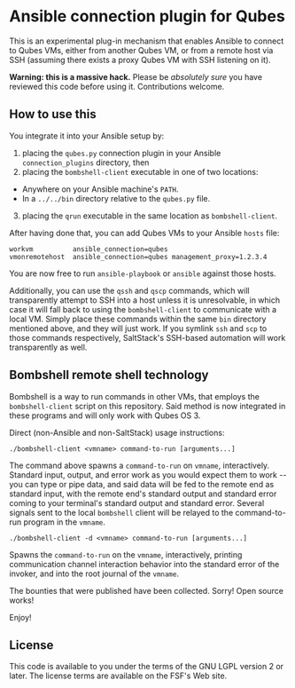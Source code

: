 Ansible connection plugin for Qubes
===================================

This is an experimental plug-in mechanism that enables Ansible to connect
to Qubes VMs, either from another Qubes VM, or from a remote host via SSH
(assuming there exists a proxy Qubes VM with SSH listening on it).

**Warning: this is a massive hack.**  Please be *absolutely sure* you
have reviewed this code before using it.  Contributions welcome.

How to use this
---------------

You integrate it into your Ansible setup by:

1. placing the `qubes.py` connection plugin in your Ansible
`connection_plugins` directory, then
2. placing the `bombshell-client` executable in one of two locations:

  * Anywhere on your Ansible machine's `PATH`.
  * In a `../../bin` directory relative to the `qubes.py` file.

3. placing the `qrun` executable in the same location as `bombshell-client`.

After having done that, you can add Qubes VMs to your Ansible `hosts` file:

```
workvm          ansible_connection=qubes
vmonremotehost  ansible_connection=qubes management_proxy=1.2.3.4
```

You are now free to run `ansible-playbook` or `ansible` against those hosts.

Additionally, you can use the `qssh` and `qscp` commands, which will
transparently attempt to SSH into a host unless it is unresolvable,
in which case it will fall back to using the `bombshell-client` to
communicate with a local VM.  Simply place these commands within the
same `bin` directory mentioned above, and they will just work.  If you
symlink `ssh` and `scp` to those commands respectively, SaltStack's
SSH-based automation will work transparently as well.

Bombshell remote shell technology
---------------------------------

Bombshell is a way to run commands in other VMs, that employs the `bombshell-client` script on this repository.  Said method is now integrated in these programs and will only work with Qubes OS 3.

Direct (non-Ansible and non-SaltStack) usage instructions:

    ./bombshell-client <vmname> command-to-run [arguments...]

The command above spawns a `command-to-run` on `vmname`, interactively.  Standard input, output, and error work as you would expect them to work -- you can type or pipe data, and said data will be fed to the remote end as standard input, with the remote end's standard output and standard error coming to your terminal's standard output and standard error.  Several signals sent to the local `bombshell` client will be relayed to the command-to-run program in the `vmname`.

    ./bombshell-client -d <vmname> command-to-run [arguments...]

Spawns the `command-to-run` on the `vmname`, interactively, printing communication channel interaction behavior into the standard error of the invoker, and into the root journal of the `vmname`.

The bounties that were published have been collected.  Sorry!   Open source works!

Enjoy!

License
-------

This code is available to you under the terms of the GNU LGPL version 2
or later.  The license terms are available on the FSF's Web site.
